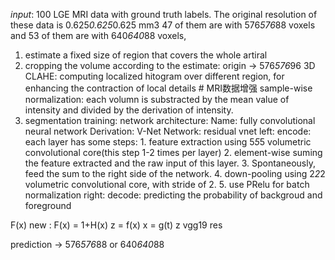_*input*_: 100 LGE MRI data with ground truth labels. 
    The original resolution of these data is 0.625*0.625*0.625 mm3
    47 of them are with 576*576*88 voxels and 53 of them are with 640*640*88 voxels,
1. estimate a fixed size of region that covers the whole artiral
2. cropping the volume according to the estimate:
    origin -> 576*576*96
    3D CLAHE: computing localized hitogram over different region, for enhancing the contraction of local details # MRI数据增强
    sample-wise normalization: each volumn is substracted by the mean value of intensity and divided by the derivation of intensity.
3. segmentation training:
    network architecture:
        Name: fully convolutional neural network
        Derivation: V-Net
        Network:   residual vnet
            left: encode: each layer has some steps:
                1. feature extraction using 5*5*5 volumetric convolutional core(this step 1-2 times per layer)
                2. element-wise suming the feature extracted and the raw input of this layer.
                3. Spontaneously, feed the sum to the right side of the network.
                4. down-pooling using 2*2*2 volumetric convolutional core, with stride of 2.
                5. use PRelu for batch normalization
            right: decode: predicting the probability of backgroud and foreground

F(x)
new : F(x) = 1+H(x)
z = f(x)
x = g(t)
z 
vgg19
res

prediction -> 576*576*88 or 640*640*88